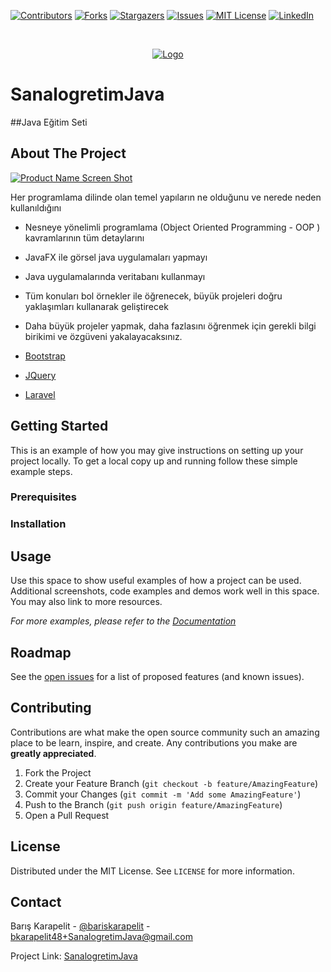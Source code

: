 

[![Contributors][contributors-shield]][contributors-url]
[![Forks][forks-shield]][forks-url]
[![Stargazers][stars-shield]][stars-url]
[![Issues][issues-shield]][issues-url]
[![MIT License][license-shield]][license-url]
[![LinkedIn][linkedin-shield]][linkedin-url]


<!-- PROJECT LOGO -->
<br />
<p align="center">
  <a href="https://github.com/othneildrew/Best-README-Template">
    <img src="https://avatars.githubusercontent.com/u/45313973?v=4" alt="Logo" width="200" height="200">
  </a>


# SanalogretimJava
##Java Eğitim Seti

<!-- ABOUT THE PROJECT -->
## About The Project

[![Product Name Screen Shot][product-screenshot]](https://example.com![img.png](img.png))

Her programlama dilinde olan temel yapıların ne olduğunu ve nerede neden kullanıldığını

* Nesneye yönelimli programlama (Object Oriented Programming - OOP ) kavramlarının tüm detaylarını

* JavaFX ile görsel java uygulamaları yapmayı

* Java uygulamalarında veritabanı kullanmayı

* Tüm konuları bol örnekler ile öğrenecek, büyük projeleri doğru yaklaşımları kullanarak geliştirecek

* Daha büyük projeler yapmak, daha fazlasını öğrenmek için gerekli bilgi birikimi ve özgüveni yakalayacaksınız.



* [Bootstrap](https://getbootstrap.com)
* [JQuery](https://jquery.com)
* [Laravel](https://laravel.com)



<!-- GETTING STARTED -->
## Getting Started

This is an example of how you may give instructions on setting up your project locally.
To get a local copy up and running follow these simple example steps.

### Prerequisites



### Installation




<!-- USAGE EXAMPLES -->
## Usage

Use this space to show useful examples of how a project can be used. Additional screenshots, code examples and demos work well in this space. You may also link to more resources.

_For more examples, please refer to the [Documentation](https://example.com)_



<!-- ROADMAP -->
## Roadmap

See the [open issues](https://github.com/othneildrew/Best-README-Template/issues) for a list of proposed features (and known issues).



<!-- CONTRIBUTING -->
## Contributing

Contributions are what make the open source community such an amazing place to be learn, inspire, and create. Any contributions you make are **greatly appreciated**.

1. Fork the Project
2. Create your Feature Branch (`git checkout -b feature/AmazingFeature`)
3. Commit your Changes (`git commit -m 'Add some AmazingFeature'`)
4. Push to the Branch (`git push origin feature/AmazingFeature`)
5. Open a Pull Request



<!-- LICENSE -->
## License

Distributed under the MIT License. See `LICENSE` for more information.



<!-- CONTACT -->
## Contact

Barış Karapelit - [@bariskarapelit](https://twitter.com/your_username) - bkarapelit48+SanalogretimJava@gmail.com

Project Link: [SanalogretimJava](https://github.com/BarisKarapelit/SanalogretimJava)








<!-- MARKDOWN LINKS & IMAGES -->
<!-- https://www.markdownguide.org/basic-syntax/#reference-style-links -->
[contributors-shield]: https://img.shields.io/github/contributors/othneildrew/Best-README-Template.svg?style=for-the-badge
[contributors-url]: https://github.com/BarisKarapelit/SanalogretimJava/graphs/contributors
[forks-shield]: https://img.shields.io/github/forks/othneildrew/Best-README-Template.svg?style=for-the-badge
[forks-url]: https://github.com/BarisKarapelit/SanalogretimJava/network/members
[stars-shield]: https://img.shields.io/github/stars/othneildrew/Best-README-Template.svg?style=for-the-badge
[stars-url]: https://github.com/BarisKarapelit/SanalogretimJava/stargazers
[issues-shield]: https://img.shields.io/github/issues/othneildrew/Best-README-Template.svg?style=for-the-badge
[issues-url]: https://github.com/BarisKarapelit/SanalogretimJava/issues
[license-shield]: https://img.shields.io/github/license/othneildrew/Best-README-Template.svg?style=for-the-badge
[license-url]: https://github.com/BarisKarapelit/SanalogretimJava/blob/master/LICENSE.txt
[linkedin-shield]: https://img.shields.io/badge/-LinkedIn-black.svg?style=for-the-badge&logo=linkedin&colorB=555
[linkedin-url]: https://www.linkedin.com/in/bar%C4%B1%C5%9Fkarapelit/
[product-screenshot]: https://www.sanalogretim.com/yuklenenler/SetResimleri/71_JAVA---Sifirdan-Ileri-Seviye_402.jpg



